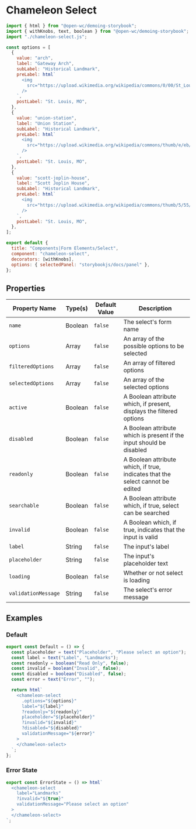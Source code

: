 # Chameleon Select

```js script
import { html } from "@open-wc/demoing-storybook";
import { withKnobs, text, boolean } from "@open-wc/demoing-storybook";
import "./chameleon-select.js";

const options = [
  {
    value: "arch",
    label: "Gateway Arch",
    subLabel: "Historical Landmark",
    preLabel: html`
      <img
        src="https://upload.wikimedia.org/wikipedia/commons/0/00/St_Louis_night_expblend_cropped.jpg"
      />
    `,
    postLabel: "St. Louis, MO",
  },
  {
    value: "union-station",
    label: "Union Station",
    subLabel: "Historical Landmark",
    preLabel: html`
      <img
        src="https://upload.wikimedia.org/wikipedia/commons/thumb/e/eb/St._Louis_Union_Station_%2817577826564%29.jpg/320px-St._Louis_Union_Station_%2817577826564%29.jpg"
      />
    `,
    postLabel: "St. Louis, MO",
  },
  {
    value: "scott-joplin-house",
    label: "Scott Joplin House",
    subLabel: "Historical Landmark",
    preLabel: html`
      <img
        src="https://upload.wikimedia.org/wikipedia/commons/thumb/5/55/Scott_Joplin_House.jpg/568px-Scott_Joplin_House.jpg"
      />
    `,
    postLabel: "St. Louis, MO",
  },
];

export default {
  title: "Components|Form Elements/Select",
  component: "chameleon-select",
  decorators: [withKnobs],
  options: { selectedPanel: "storybookjs/docs/panel" },
};
```

## Properties

| Property Name       | Type(s) | Default Value | Description                                                                    |
| ------------------- | ------- | ------------- | ------------------------------------------------------------------------------ |
| `name`              | Boolean | `false`       | The select's form name                                                         |
| `options`           | Array   | `false`       | An array of the possible options to be selected                                |
| `filteredOptions`   | Array   | `false`       | An array of filtered options                                                   |
| `selectedOptions`   | Array   | `false`       | An array of the selected options                                               |
| `active`            | Boolean | `false`       | A Boolean attribute which, if present, displays the filtered options           |
| `disabled`          | Boolean | `false`       | A Boolean attribute which is present if the input should be disabled           |
| `readonly`          | Boolean | `false`       | A Boolean attribute which, if true, indicates that the select cannot be edited |
| `searchable`        | Boolean | `false`       | A Boolean attribute which, if true, select can be searched                     |
| `invalid`           | Boolean | `false`       | A Boolean which, if true, indicates that the input is valid                    |
| `label`             | String  | `false`       | The input's label                                                              |
| `placeholder`       | String  | `false`       | The input's placeholder text                                                   |
| `loading`           | Boolean | `false`       | Whether or not select is loading                                               |
| `validationMessage` | String  | `false`       | The select's error message                                                     |

## Examples

### Default

```js preview-story
export const Default = () => {
  const placeholder = text("Placeholder", "Please select an option");
  const label = text("Label", "Landmarks");
  const readonly = boolean("Read Only", false);
  const invalid = boolean("Invalid", false);
  const disabled = boolean("Disabled", false);
  const error = text("Error", "");

  return html`
    <chameleon-select
      .options="${options}"
      label="${label}"
      ?readonly="${readonly}"
      placeholder="${placeholder}"
      ?invalid="${invalid}"
      ?disabled="${disabled}"
      validationMessage="${error}"
    >
    </chameleon-select>
  `;
};
```

### Error State

```js preview-story
export const ErrorState = () => html`
  <chameleon-select
    label="Landmarks"
    ?invalid="${true}"
    validationMessage="Please select an option"
  >
  </chameleon-select>
`;
```
